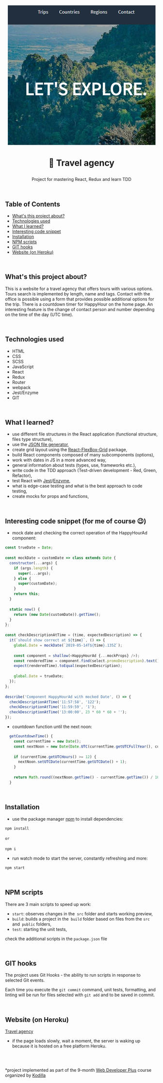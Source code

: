 <p align="center">
<a href="https://travel-agency-project.herokuapp.com/"><img src="src/assets/logo.png" title="travel-app" alt="snippet of travel agency homepage"></a>
</p>



# <p align="center">🌴 Travel agency</p>
<p align="center">Project for mastering React, Redux and learn TDD</p>

</br>

## Table of Contents

- [What's this project about?](#about)
- [Technologies used](#technologies)
- [What I learned?](#what)
- [Interesting code snippet](#interesting)
- [Installation](#install)
- [NPM scripts](#npm)
- [GIT hooks](#git)
- [Website (on Heroku)](#site)

</br>

## <a name="about"></a>What's this project about?

This is a website for a travel agency that offers tours with various options. Tours search is implemented by length, name and tags. Contact with the office is possible using a form that provides possible additional options for the trip. There is a countdown timer for HappyHour on the home page. An interesting feature is the change of contact person and number depending on the time of the day (UTC time).

</br>

## <a name="technologies"></a>Technologies used
- HTML
- CSS
- SCSS
- JavaScript
- React
- Redux
- Router
- webpack
- Jest/Enzyme
- GIT

</br>

## <a name="what"></a>What I learned?

- use different file structures in the React application (functional structure, files type structure),
- use the [JSON file generator](https://next.json-generator.com/),
- create grid layout using the [React-FlexBox-Grid](https://roylee0704.github.io/react-flexbox-grid/) package,
- build React components composed of many subcomponents (options),
- work with dates in JS in a more advanced way,
- general information about tests (types, use, frameworks etc.),
- write code in the TDD approach (Test-driven development - Red, Green, Refactor),
- test React with [Jest](https://jestjs.io/en/)/[Enzyme](https://enzymejs.github.io/enzyme/),
- what is edge-case testing and what is the best approach to code testing,
- create mocks for props and functions,



</br>

## <a name="interesting"></a>Interesting code snippet (for me of course 😉)
- mock date and checking the correct operation of the HappyHourAd component:

```js
const trueDate = Date;

const mockDate = customDate => class extends Date {
  constructor(...args) {
    if (args.length) {
      super(...args);
    } else {
      super(customDate);
    }
    return this;
  }

  static now() {
    return (new Date(customDate)).getTime();
  }
};

const checkDescriptionAtTime = (time, expectedDescription) => {
  it(`should show correct at ${time}`, () => {
    global.Date = mockDate(`2019-05-14T${time}.135Z`);

    const component = shallow(<HappyHourAd {...mockProps} />);
    const renderedTime = component.find(select.promoDescription).text();
    expect(renderedTime).toEqual(expectedDescription);

    global.Date = trueDate;
  });
};

describe('Component HappyHourAd with mocked Date', () => {
  checkDescriptionAtTime('11:57:58', '122');
  checkDescriptionAtTime('11:59:59', '1');
  checkDescriptionAtTime('13:00:00', 23 * 60 * 60 + '');
});
```
- countdown function until the next noon:

```js
  getCountdownTime() {
    const currentTime = new Date();
    const nextNoon = new Date(Date.UTC(currentTime.getUTCFullYear(), currentTime.getUTCMonth(), currentTime.getUTCDate(), 12, 0, 0, 0));

    if (currentTime.getUTCHours() >= 12) {
      nextNoon.setUTCDate(currentTime.getUTCDate() + 1);
    }

    return Math.round((nextNoon.getTime() - currentTime.getTime()) / 1000);
  }
```

</br>

## <a name="install"></a>Installation

- use the package manager [npm](https://www.npmjs.com/get-npm) to install dependencies:

```bash
npm install

or

npm i
```
- run watch mode to start the server, constantly refreshing and more:

```bash
npm start
```

<br/>



## <a name="npm"></a>NPM scripts

There are 3 main scripts to speed up work:

- `start`: observes changes in the` src` folder and starts working preview,
- `build`: builds a project in the` build` folder based on files from the `src` and` public` folders,
- `test`: starting the unit tests,

check the additional scripts in the `package.json` file


<br/>


## <a name="git"></a>GIT hooks
The project uses Git Hooks - the ability to run scripts in response to selected Git events.

Each time you execute the `git commit` command, unit tests, formatting, and linting will be run
for files selected with `git add` and to be saved in commit.

<br/>



## <a name="site"></a>Website (on Heroku)
[Travel agency](https://travel-agency-project.herokuapp.com/)
- if the page loads slowly, wait a moment, the server is waking up because it is hosted on a free platform Heroku.

</br>
</br>

  *project implemented as part of the 9-month [Web Developer Plus](https://kodilla.com/pl/bootcamp/webdeveloper/?type=wdp&editionId=309) course organized by [Kodilla](https://drive.google.com/file/d/1AZGDMtjhsHbrtXhRSIlRKKc3RCxQk6YY/view?usp=sharing)
